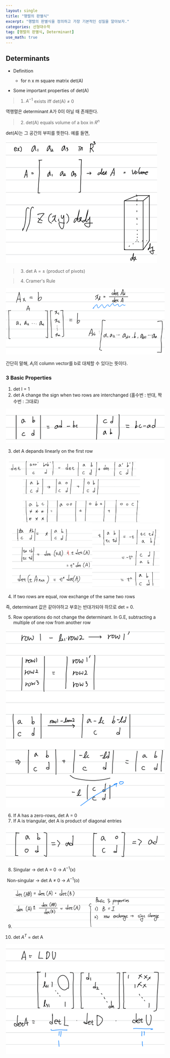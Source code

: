 ```yaml
---
layout: single
title: "행렬의 판별식"
excerpt: "행렬의 판별식을 정의하고 가장 기본적인 성질을 알아보자."
categories: 선형대수학
tag: [행렬의 판별식, Determinant]
use_math: true
---
```


## Determinants

* Definition
  * for n x m square matrix det(A)



* Some important properties of det(A)

> 1. $A^{-1}$ exists iff det(A) $\neq$ 0

역행렬은 determinant A가 0이 아닐 때 존재한다.



> 2. det(A) equals volume of a box in $R^n$

det(A)는 그 공간의 부피를 뜻한다. 예를 들면,

![image-20220329004008086](https://raw.githubusercontent.com/kjw9899/kjw9899.github.io/master/kjw9899/kjw9899.github.io/assets/images/image-20220329004008086.png)

> 3. det A = $\pm$ (product of pivots)



> 4. Cramer's Rule

![image-20220329004152078](https://raw.githubusercontent.com/kjw9899/kjw9899.github.io/master/kjw9899/kjw9899.github.io/assets/images/image-20220329004152078.png)

간단히 말해, $A_i$의 column vector를 b로 대체할 수 있다는 뜻이다.



### 3 Basic Properties

1. det I = 1
2. det A change the sign when two rows are interchanged (홀수번 : 반대, 짝수번 : 그대로)

![image-20220329004439238](https://raw.githubusercontent.com/kjw9899/kjw9899.github.io/master/kjw9899/kjw9899.github.io/assets/images/image-20220329004439238.png)

3. det A depands linearly on the first row

![image-20220329004802017](https://raw.githubusercontent.com/kjw9899/kjw9899.github.io/master/kjw9899/kjw9899.github.io/assets/images/image-20220329004802017.png)

4. If two rows are equal, row exchange of the same two rows

즉, determinant 값은 같아야하고 부호는 반대가되야 하므로 det = 0.

5. Row operations do not change the determinant. In G.E, subtracting a multiple of one row from another row

![image-20220329005226279](https://raw.githubusercontent.com/kjw9899/kjw9899.github.io/master/kjw9899/kjw9899.github.io/assets/images/image-20220329005226279.png)

6. If A has a zero-rows, det A = 0
7. If A is triangular, det A is product of diagonal entries

![image-20220329005321459](https://raw.githubusercontent.com/kjw9899/kjw9899.github.io/master/kjw9899/kjw9899.github.io/assets/images/image-20220329005321459.png)

8. Singular $\rightarrow$ det A = 0 $\rightarrow$ $A^{-1}$(x)

​		Non-singular $\rightarrow$ det A $\neq$ 0 $\rightarrow$ $A^{-1}$(o)



9. ![image-20220329005542672](https://raw.githubusercontent.com/kjw9899/kjw9899.github.io/master/kjw9899/kjw9899.github.io/assets/images/image-20220329005542672.png)

10. det $A^T$ = det A

![image-20220329005609430](https://raw.githubusercontent.com/kjw9899/kjw9899.github.io/master/kjw9899/kjw9899.github.io/assets/images/image-20220329005609430.png)
